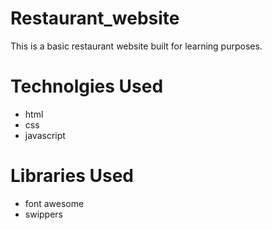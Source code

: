 # Restaurant_website
This is a basic restaurant website built for learning purposes.

# Technolgies Used
- html
- css
- javascript

# Libraries Used
- font awesome
- swippers


